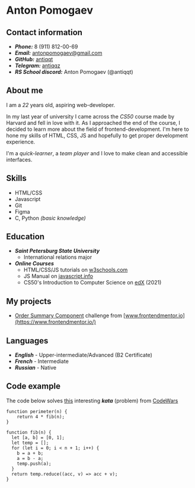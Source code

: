 # Anton Pomogaev

## Contact information
* ***Phone:*** 8 (911) 812-00-69
* ***Email:*** antonpomogaev@gmail.com
* ***GitHub:*** [antiqqt](https://github.com/antiqqt)
* ***Telegram:*** [antiqqz](https://t.me/antiqqz)
* ***RS School discord:*** Anton Pomogaev (@antiqqt)

## About me
I am a *22* years old, aspiring web-developer.

In my last year of university I came across the *CS50* course made by Harvard and fell in love with it. As I approached the end of the course, I decided to learn more about the field of frontend-development. I'm here to hone my skills of HTML, CSS, JS and hopefully to get proper development experience.

I'm a *quick-learner*, a *team player* and I love to make clean and accessible interfaces.

## Skills
* HTML/CSS
* Javascript
* Git
* Figma
* C, Python *(basic knowledge)*

## Education
* ***Saint Petersburg State University***
    * International relations major
* ***Online Courses***
    * HTML/CSS/JS tutorials on [w3schools.com](https://www.w3schools.com/)
    * JS Manual on [javascript.info](https://javascript.info/)
    * CS50's Introduction to Computer Science on [edX](https://cs50.harvard.edu/x/2021/) (2021)

## My projects
* [Order Summary Component](https://github.com/antiqqt/order_summary_component) challenge from [www.frontendmentor.io](https://www.frontendmentor.io/)

## Languages
* ***English*** - Upper-intermediate/Advanced (B2 Certificate)
* ***French*** - Intermediate
* ***Russian*** - Native

## Code example

The code below solves [this](https://www.codewars.com/kata/559a28007caad2ac4e000083/javascript) interesting ***kata*** (problem) from [CodeWars](https://www.codewars.com/)

```
function perimeter(n) {
    return 4 * fib(n);
}
    
function fib(n) {
  let [a, b] = [0, 1];
  let temp = [];
  for (let i = 0; i < n + 1; i++) {
    b = a + b; 
    a = b - a;
    temp.push(a);
  }
  return temp.reduce((acc, v) => acc + v);
}
```